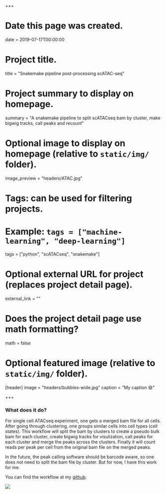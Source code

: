 +++
# Date this page was created.
date = 2019-07-17T00:00:00

# Project title.
title = "Snakemake pipeline post-processing scATAC-seq"

# Project summary to display on homepage.
summary = "A snakemake pipeline to split scATACseq bam by cluster, make bigwig tracks, call peaks and recount"

# Optional image to display on homepage (relative to `static/img/` folder).
image_preview = "headers/ATAC.jpg"

# Tags: can be used for filtering projects.
# Example: `tags = ["machine-learning", "deep-learning"]`
tags = ["python", "scATACseq", "snakemake"]

# Optional external URL for project (replaces project detail page).
external_link = ""

# Does the project detail page use math formatting?
math = false

# Optional featured image (relative to `static/img/` folder).
[header]
image = "headers/bubbles-wide.jpg"
caption = "My caption :smile:"

+++

### What does it do?

For single cell ATACseq experiment, one gets a merged bam file for all cells. After going through clustering, one groups similar cells into cell types (cell states). This workflow will split the bam by clusters to create a pseudo bulk bam for each cluster, create bigwig tracks for visulization, call peaks for each cluster and merge the peaks across the clusters. Finally it will count reads per peak per cell from the original bam file on the merged peaks.

In the future, the peak calling software should be barcode aware, so one does not need to split the bam file by cluster. But for now, I have this work for me.

You can find the workflow at my [github](https://github.com/crazyhottommy/pyflow-scATACseq).

![](/img/rulegraph_scATAC.png)

